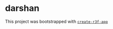 # darshan

This project was bootstrapped with [`create-r3f-app`](https://github.com/utsuboco/create-r3f-app)